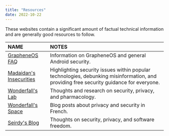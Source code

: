 ```yaml
---
title: "Resources"
date: 2022-10-22
---
```


These websites contain a significant amount of factual technical information and are generally good resources to follow.

|NAME  									| NOTES																	|
| :--- 								     	| :--- 																	|
[GrapheneOS FAQ](https://grapheneos.org/faq) 			     	| Information on GrapheneOS and general Android security.										|
[Madaidan's Insecurities](https://madaidans-insecurities.github.io/) 	| Highlighting security issues within popular technologies, debunking misinformation, and providing free security guidance for everyone.|
[Wonderfall's Lab](https://wonderfall.dev) 				| Thoughts and research on security, privacy, and pharmacology.										|
[Wonderfall's Space](https://wonderfall.space/) 			| Blog posts about privacy and security in French.											|
[Seirdy's Blog](https://seirdy.one) 					| Thoughts on security, privacy, and software freedom.											|
